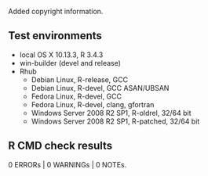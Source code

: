 Added copyright information.

## Test environments
* local OS X 10.13.3, R 3.4.3
* win-builder (devel and release)
* Rhub
  * Debian Linux, R-release, GCC
  * Debian Linux, R-devel, GCC ASAN/UBSAN
  * Fedora Linux, R-devel, GCC
  * Fedora Linux, R-devel, clang, gfortran
  * Windows Server 2008 R2 SP1, R-oldrel, 32/64 bit
  * Windows Server 2008 R2 SP1, R-patched, 32/64 bit
## R CMD check results

0 ERRORs | 0 WARNINGs | 0 NOTEs.
